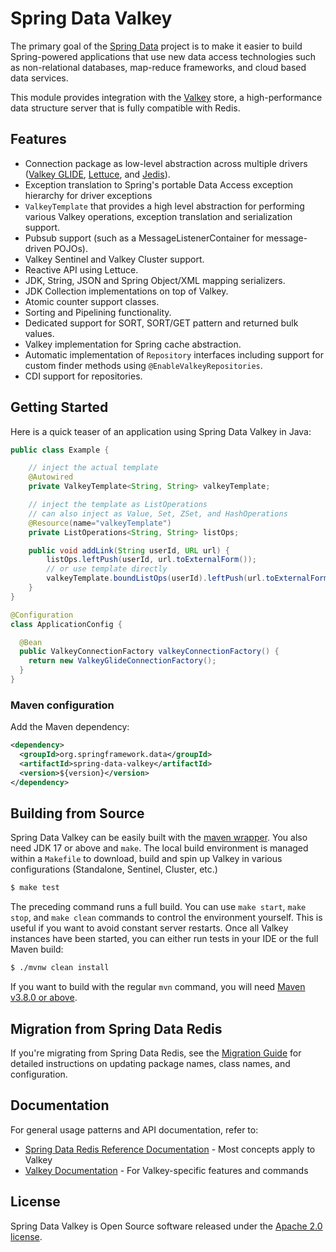 # Spring Data Valkey

The primary goal of the [Spring Data](https://spring.io/projects/spring-data/) project is to make it easier to build Spring-powered applications that use new data access technologies such as non-relational databases, map-reduce frameworks, and cloud based data services.

This module provides integration with the [Valkey](https://valkey.io/) store, a high-performance data structure server that is fully compatible with Redis.

## Features

* Connection package as low-level abstraction across multiple drivers ([Valkey GLIDE](https://github.com/valkey-io/valkey-glide), [Lettuce](https://github.com/lettuce-io/lettuce-core), and [Jedis](https://github.com/redis/jedis)).
* Exception translation to Spring's portable Data Access exception hierarchy for driver exceptions
* `ValkeyTemplate` that provides a high level abstraction for performing various Valkey operations, exception translation and serialization support.
* Pubsub support (such as a MessageListenerContainer for message-driven POJOs).
* Valkey Sentinel and Valkey Cluster support.
* Reactive API using Lettuce.
* JDK, String, JSON and Spring Object/XML mapping serializers.
* JDK Collection implementations on top of Valkey.
* Atomic counter support classes.
* Sorting and Pipelining functionality.
* Dedicated support for SORT, SORT/GET pattern and returned bulk values.
* Valkey implementation for Spring cache abstraction.
* Automatic implementation of `Repository` interfaces including support for custom finder methods using `@EnableValkeyRepositories`.
* CDI support for repositories.

## Getting Started

Here is a quick teaser of an application using Spring Data Valkey in Java:

```java
public class Example {

    // inject the actual template
    @Autowired
    private ValkeyTemplate<String, String> valkeyTemplate;

    // inject the template as ListOperations
    // can also inject as Value, Set, ZSet, and HashOperations
    @Resource(name="valkeyTemplate")
    private ListOperations<String, String> listOps;

    public void addLink(String userId, URL url) {
        listOps.leftPush(userId, url.toExternalForm());
        // or use template directly
        valkeyTemplate.boundListOps(userId).leftPush(url.toExternalForm());
    }
}

@Configuration
class ApplicationConfig {

  @Bean
  public ValkeyConnectionFactory valkeyConnectionFactory() {
    return new ValkeyGlideConnectionFactory();
  }
}
```

### Maven configuration

Add the Maven dependency:

```xml
<dependency>
  <groupId>org.springframework.data</groupId>
  <artifactId>spring-data-valkey</artifactId>
  <version>${version}</version>
</dependency>
```

## Building from Source

Spring Data Valkey can be easily built with the [maven wrapper](https://github.com/takari/maven-wrapper).
You also need JDK 17 or above and `make`.
The local build environment is managed within a `Makefile` to download, build and spin up Valkey in various configurations (Standalone, Sentinel, Cluster, etc.)

```bash
$ make test
```

The preceding command runs a full build.
You can use `make start`, `make stop`, and `make clean` commands to control the environment yourself.
This is useful if you want to avoid constant server restarts.
Once all Valkey instances have been started, you can either run tests in your IDE or the full Maven build:

```bash
$ ./mvnw clean install
```

If you want to build with the regular `mvn` command, you will need [Maven v3.8.0 or above](https://maven.apache.org/run-maven/index.html).

## Migration from Spring Data Redis

If you're migrating from Spring Data Redis, see the [Migration Guide](MIGRATION.md) for detailed instructions on updating package names, class names, and configuration.

## Documentation

For general usage patterns and API documentation, refer to:
* [Spring Data Redis Reference Documentation](https://docs.spring.io/spring-data/redis/reference/) - Most concepts apply to Valkey
* [Valkey Documentation](https://valkey.io/docs/) - For Valkey-specific features and commands

## License

Spring Data Valkey is Open Source software released under the [Apache 2.0 license](https://www.apache.org/licenses/LICENSE-2.0.html).
